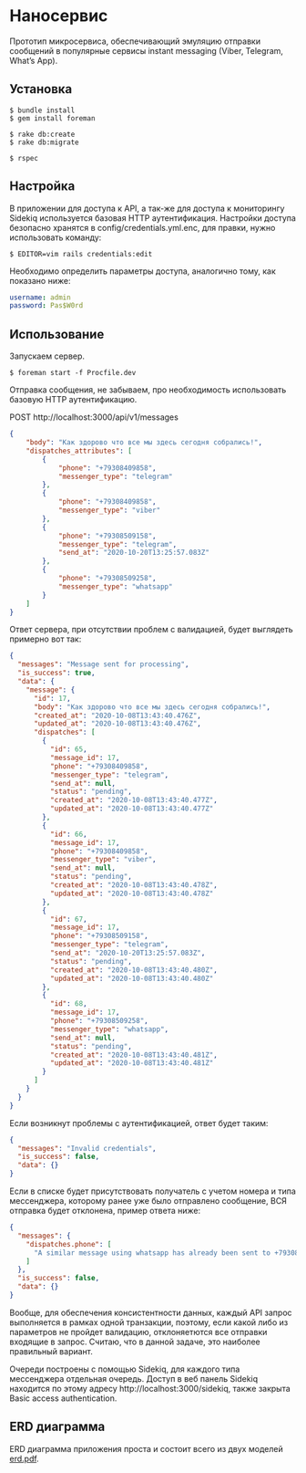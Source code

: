 # Наносервис

Прототип микросервиса, обеспечивающий эмуляцию отправки сообщений в популярные сервисы 
instant messaging (Viber, Telegram, What’s App).

## Установка

```
$ bundle install
$ gem install foreman

$ rake db:create
$ rake db:migrate

$ rspec
```

## Настройка

В приложении для доступа к API, а так-же для доступа к мониторингу Sidekiq используется базовая HTTP аутентификация.
Настройки доступа безопасно хранятся в config/credentials.yml.enc, для правки, нужно использовать команду:
```shell script
$ EDITOR=vim rails credentials:edit
```

Необходимо определить параметры доступа, аналогично тому, как показано ниже:


```yaml
username: admin
password: Pas$W0rd
```

## Использование

Запускаем сервер.
```shell script
$ foreman start -f Procfile.dev
```

Отправка сообщения, не забываем, про необходимость использовать базовую HTTP аутентификацию. 

POST http://localhost:3000/api/v1/messages
```json
{
    "body": "Как здорово что все мы здесь сегодня собрались!",
	"dispatches_attributes": [
		{
			"phone": "+79308409858",
			"messenger_type": "telegram"
		},
		{
			"phone": "+79308409858",
			"messenger_type": "viber"
		},
		{
			"phone": "+79308509158",
			"messenger_type": "telegram",
			"send_at": "2020-10-20T13:25:57.083Z"
		},
		{
			"phone": "+79308509258",
			"messenger_type": "whatsapp"
		}
	]
}
```

Ответ сервера, при отсутствии проблем с валидацией, будет выглядеть примерно вот так:

```json
{
  "messages": "Message sent for processing",
  "is_success": true,
  "data": {
    "message": {
      "id": 17,
      "body": "Как здорово что все мы здесь сегодня собрались!",
      "created_at": "2020-10-08T13:43:40.476Z",
      "updated_at": "2020-10-08T13:43:40.476Z",
      "dispatches": [
        {
          "id": 65,
          "message_id": 17,
          "phone": "+79308409858",
          "messenger_type": "telegram",
          "send_at": null,
          "status": "pending",
          "created_at": "2020-10-08T13:43:40.477Z",
          "updated_at": "2020-10-08T13:43:40.477Z"
        },
        {
          "id": 66,
          "message_id": 17,
          "phone": "+79308409858",
          "messenger_type": "viber",
          "send_at": null,
          "status": "pending",
          "created_at": "2020-10-08T13:43:40.478Z",
          "updated_at": "2020-10-08T13:43:40.478Z"
        },
        {
          "id": 67,
          "message_id": 17,
          "phone": "+79308509158",
          "messenger_type": "telegram",
          "send_at": "2020-10-20T13:25:57.083Z",
          "status": "pending",
          "created_at": "2020-10-08T13:43:40.480Z",
          "updated_at": "2020-10-08T13:43:40.480Z"
        },
        {
          "id": 68,
          "message_id": 17,
          "phone": "+79308509258",
          "messenger_type": "whatsapp",
          "send_at": null,
          "status": "pending",
          "created_at": "2020-10-08T13:43:40.481Z",
          "updated_at": "2020-10-08T13:43:40.481Z"
        }
      ]
    }
  }
}
```

Если возникнут проблемы с аутентификацией, ответ будет таким:

```json
{
  "messages": "Invalid credentials",
  "is_success": false,
  "data": {}
}
```

Если в списке будет присутствовать получатель с учетом номера и типа мессенджера, которому 
ранее уже было отправлено сообщение, ВСЯ отправка будет отклонена, пример ответа ниже:  

```json
{
  "messages": {
    "dispatches.phone": [
      "A similar message using whatsapp has already been sent to +79308509258"
    ]
  },
  "is_success": false,
  "data": {}
}
```

Вообще, для обеспечения консистентности данных, каждый API запрос выполняется в рамках одной транзакции, поэтому, 
если какой либо из параметров не пройдет валидацию, отклоняетются все отправки входящие в запрос.
Считаю, что в данной задаче, это наиболее правильный вариант.

Очереди построены с помощью Sidekiq, для каждого типа мессенджера отдельная очередь. 
Доступ в веб панель Sidekiq находится по этому адресу http://localhost:3000/sidekiq, также закрыта 
Basic access authentication.

## ERD диаграмма
ERD диаграмма приложения проста и состоит всего из двух моделей [erd.pdf](erd.pdf).
